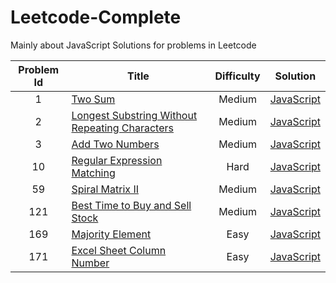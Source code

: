 # Leetcode-Complete
Mainly about JavaScript Solutions for problems in Leetcode

Problem Id | Title | Difficulty | Solution
:---: | --- | :---: | ---
 1 | [Two Sum](https://leetcode.com/problems/two-sum/) | Medium | [JavaScript](https://github.com/zry656565/Leetcode-Complete/blob/master/code/js/two_sum.js)
 2 | [Longest Substring Without Repeating Characters](https://leetcode.com/problems/longest-substring-without-repeating-characters/) | Medium | [JavaScript](https://github.com/zry656565/Leetcode-Complete/blob/master/code/js/add_two_numbers.js)
 3 | [Add Two Numbers](https://leetcode.com/problems/add-two-numbers/) | Medium | [JavaScript](https://github.com/zry656565/Leetcode-Complete/blob/master/code/js/longest_substring_without_repeating.js)
 10 | [Regular Expression Matching](https://leetcode.com/problems/regular-expression-matching/) | Hard | [JavaScript](https://github.com/zry656565/Leetcode-Complete/blob/master/code/js/regular_expression_matching.js)
 59 | [Spiral Matrix II](https://leetcode.com/problems/spiral-matrix-ii/) | Medium | [JavaScript](https://github.com/zry656565/Leetcode-Complete/blob/master/code/js/spiral_matrix_ii.js)
 121 | [Best Time to Buy and Sell Stock](https://leetcode.com/problems/best-time-to-buy-and-sell-stock/) | Medium | [JavaScript](https://github.com/zry656565/Leetcode-Complete/blob/master/code/js/best_time_to_buy_and_sell_stock.js)
 169 | [Majority Element](https://leetcode.com/problems/majority-element/) | Easy | [JavaScript](https://github.com/zry656565/Leetcode-Complete/blob/master/code/js/majority_element.js)
 171 | [Excel Sheet Column Number](https://leetcode.com/problems/excel-sheet-column-number/) | Easy | [JavaScript](https://github.com/zry656565/Leetcode-Complete/blob/master/code/js/excel_sheet_column_number.js)